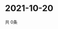 # 2021-10-20
  共 0条

  <!-- BEGIN -->
  <!-- 最后更新时间Wed Oct 20 2021 14:03:08 GMT+0000 (Coordinated Universal Time) -->
  
  <!-- END -->
  
  